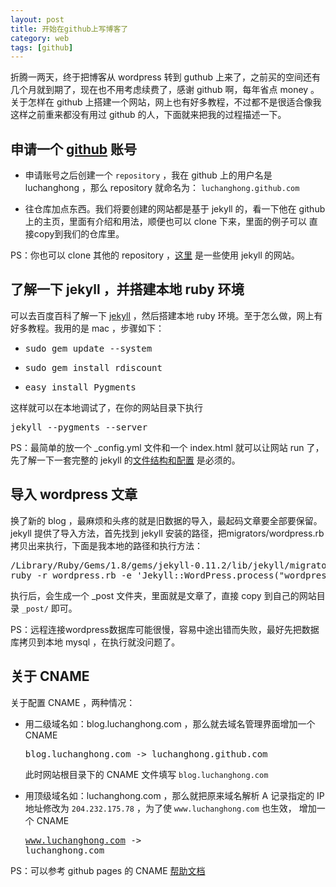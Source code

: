 ```yaml
---
layout: post
title: 开始在github上写博客了
category: web
tags: [github]
---
```


折腾一两天，终于把博客从 wordpress 转到 guthub 上来了，之前买的空间还有几个月就到期了，现在也不用考虑续费了，感谢 github 啊，每年省点 money 。
关于怎样在 github 上搭建一个网站，网上也有好多教程，不过都不是很适合像我这样之前重来都没有用过 github 的人，下面就来把我的过程描述一下。

## 申请一个 [github][] 账号

- 申请账号之后创建一个 `repository` ，我在 github 上的用户名是 luchanghong ，那么 repository 就命名为： `luchanghong.github.com`

- 往仓库加点东西。我们将要创建的网站都是基于 jekyll 的，看一下他在 github 上的主页，里面有介绍和用法，顺便也可以 clone 下来，里面的例子可以
直接copy到我们的仓库里。

PS：你也可以 clone 其他的 repository ，[这里][] 是一些使用 jekyll 的网站。

## 了解一下 jekyll ，并搭建本地 ruby 环境

可以去百度百科了解一下 [jekyll][] ，然后搭建本地 ruby 环境。至于怎么做，网上有好多教程。我用的是 mac ，步骤如下：

- <pre class="prettyprint">sudo gem update --system</pre>
- <pre class="prettyprint">sudo gem install rdiscount</pre>
- <pre class="prettyprint">easy_install Pygments</pre>

这样就可以在本地调试了，在你的网站目录下执行
<pre class="prettyprint">jekyll --pygments --server</pre>

PS：最简单的放一个 _config.yml 文件和一个 index.html 就可以让网站 run 了，先了解一下一套完整的 jekyll 的[文件结构和配置][] 是必须的。

## 导入 wordpress 文章

换了新的 blog ，最麻烦和头疼的就是旧数据的导入，最起码文章要全部要保留。jekyll 提供了导入方法，首先找到 jekyll 安装的路径，把migrators/wordpress.rb
拷贝出来执行，下面是我本地的路径和执行方法：
<pre class="prettyprint">
/Library/Ruby/Gems/1.8/gems/jekyll-0.11.2/lib/jekyll/migrators
ruby -r wordpress.rb -e 'Jekyll::WordPress.process("wordpressDB", "root", "root")'
</pre>

执行后，会生成一个 _post 文件夹，里面就是文章了，直接 copy 到自己的网站目录 `_post/` 即可。

PS：远程连接wordpress数据库可能很慢，容易中途出错而失败，最好先把数据库拷贝到本地 mysql ，在执行就没问题了。

## 关于 CNAME

关于配置 CNAME ，两种情况：

- 用二级域名如：blog.luchanghong.com ，那么就去域名管理界面增加一个 CNAME <pre>blog.luchanghong.com -> luchanghong.github.com</pre>
此时网站根目录下的 CNAME 文件填写 `blog.luchanghong.com`

- 用顶级域名如：luchanghong.com ，那么就把原来域名解析 A 记录指定的 IP 地址修改为 `204.232.175.78` ，为了使 `www.luchanghong.com` 也生效，
增加一个 CNAME <pre>www.luchanghong.com -> luchanghong.com</pre>

PS：可以参考 github pages 的 CNAME [帮助文档][]







[github]: http://www.github.com "github"
[这里]: https://github.com/mojombo/jekyll/wiki/sites "这里"
[jekyll]: http://baike.baidu.com/view/7878719.htm "jekyll"
[文件结构和配置]: https://github.com/mojombo/jekyll/wiki/usage "文件结构和配置"
[帮助文档]: https://help.github.com/articles/my-custom-domain-isn-t-working "帮助文档"
